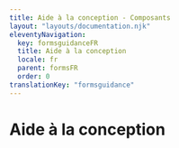 ```yaml
---
title: Aide à la conception - Composants
layout: "layouts/documentation.njk"
eleventyNavigation:
  key: formsguidanceFR
  title: Aide à la conception
  locale: fr
  parent: formsFR
  order: 0
translationKey: "formsguidance"
---
```


# Aide à la conception
